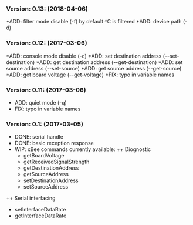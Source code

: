 
### Version: 0.13: (2018-04-06)
*ADD: filter mode disable (-f) by default ^C is filtered
*ADD: device path (-d)

### Version: 0.12:  (2017-03-06)
*ADD: console mode disable (-c)
*ADD: set destination address (--set-destination)
*ADD: get destination address (--get-destination)
*ADD: set source address (--set-source)
*ADD: get source address (--get-source)
*ADD: get board voltage (--get-voltage)
*FIX: typo in variable names

### Version: 0.11:  (2017-03-06)
* ADD: quiet mode (-q)
* FIX: typo in variable names

### Version: 0.1:   (2017-03-05)
* DONE: serial handle
* DONE: basic reception response
* WIP:	xBee commands currently available:
 ++	Diognostic
  +	getBoardVoltage
  +	getReceivedSignalStrength
  +	getDestinationAddress
  +	getSourceAddress
  +	setDestinationAddress
  +	setSourceAddress

 ++	Serial interfacing
  +	setInterfaceDataRate
  +	getInterfaceDataRate
